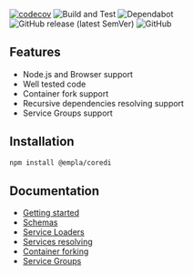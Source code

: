 [![codecov](https://codecov.io/gh/empla/coredi/branch/master/graph/badge.svg?token=X0QZUEJQ80)](https://codecov.io/gh/empla/coredi)
![Build and Test](https://github.com/empla/coredi/workflows/Build%20and%20Test/badge.svg)
![Dependabot](https://api.dependabot.com/badges/status?host=github&repo=empla/coredi)
![GitHub release (latest SemVer)](https://img.shields.io/github/v/release/empla/coredi)
![GitHub](https://img.shields.io/github/license/empla/coredi)

## Features

- Node.js and Browser support
- Well tested code
- Container fork support
- Recursive dependencies resolving support
- Service Groups support

## Installation

```bash
npm install @empla/coredi
```

## Documentation

- [Getting started](getting-started.md)
- [Schemas](schemas.md)
- [Service Loaders](service-loaders.md)
- [Services resolving](services-resolving.md)
- [Container forking](container-forking.md)
- [Service Groups](service-groups.md)
